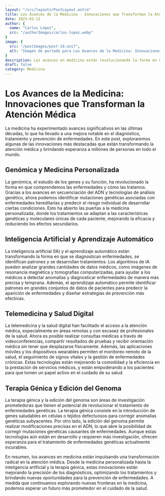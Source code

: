 ```yaml
---
layout: "/src/layouts/PostLayout.astro"
title: Los Avances de la Medicina - Innovaciones que Transforman la Atención Médica
date: 2023-03-12
author: {
  name: "Carlos López",
  src: "/authorImages/carlos-lopez.webp"
}
image: {
  src: "/postImages/post-19.avif",
  alt: "Imagen de portada para Los Avances de la Medicina: Innovaciones que Transforman la Atención Médica"
}
description: Los avances en medicina están revolucionando la forma en que se diagnostican, tratan y previenen las enfermedades. Descubre algunas de las innovaciones más destacadas que están transformando la atención médica y mejorando la calidad de vida de los pacientes.
draft: false
category: Medicina
---
```


# Los Avances de la Medicina: Innovaciones que Transforman la Atención Médica

La medicina ha experimentado avances significativos en las últimas décadas, lo que ha llevado a una mejora notable en el diagnóstico, tratamiento y prevención de enfermedades. En este post, exploraremos algunas de las innovaciones más destacadas que están transformando la atención médica y brindando esperanza a millones de personas en todo el mundo.

## Genómica y Medicina Personalizada

La genómica, el estudio de los genes y su función, ha revolucionado la forma en que comprendemos las enfermedades y cómo las tratamos. Gracias a los avances en secuenciación del ADN y tecnologías de análisis genético, ahora podemos identificar mutaciones genéticas asociadas con enfermedades hereditarias y predecir el riesgo individual de desarrollar ciertas condiciones. Esto ha abierto las puertas a la medicina personalizada, donde los tratamientos se adaptan a las características genéticas y moleculares únicas de cada paciente, mejorando la eficacia y reduciendo los efectos secundarios.

## Inteligencia Artificial y Aprendizaje Automático

La inteligencia artificial (IA) y el aprendizaje automático están transformando la forma en que se diagnostican enfermedades, se identifican patrones y se desarrollan tratamientos. Los algoritmos de IA pueden analizar grandes cantidades de datos médicos, como imágenes de resonancia magnética y tomografías computarizadas, para ayudar a los médicos a detectar anomalías y diagnosticar enfermedades de manera más precisa y temprana. Además, el aprendizaje automático permite identificar patrones en grandes conjuntos de datos de pacientes para predecir la aparición de enfermedades y diseñar estrategias de prevención más efectivas.

## Telemedicina y Salud Digital

La telemedicina y la salud digital han facilitado el acceso a la atención médica, especialmente en áreas remotas y con escasez de profesionales de la salud. Ahora es posible realizar consultas médicas a través de videoconferencias, compartir resultados de pruebas y recibir orientación médica sin tener que desplazarse físicamente. Además, las aplicaciones móviles y los dispositivos wearables permiten el monitoreo remoto de la salud, el seguimiento de signos vitales y la gestión de enfermedades crónicas. Estas tecnologías están mejorando la comodidad y la eficiencia en la prestación de servicios médicos, y están empoderando a los pacientes para que tomen un papel activo en el cuidado de su salud.

## Terapia Génica y Edición del Genoma

La terapia génica y la edición del genoma son áreas de investigación prometedoras que tienen el potencial de revolucionar el tratamiento de enfermedades genéticas. La terapia génica consiste en la introducción de genes saludables en células o tejidos defectuosos para corregir anomalías genéticas subyacentes. Por otro lado, la edición del genoma permite realizar modificaciones precisas en el ADN, lo que abre la posibilidad de corregir mutaciones genéticas causantes de enfermedades. Aunque estas tecnologías aún están en desarrollo y requieren más investigación, ofrecen esperanza para el tratamiento de enfermedades genéticas actualmente incurables.

En resumen, los avances en medicina están impulsando una transformación radical en la atención médica. Desde la medicina personalizada hasta la inteligencia artificial y la terapia génica, estas innovaciones están mejorando la precisión de los diagnósticos, optimizando los tratamientos y brindando nuevas oportunidades para la prevención de enfermedades. A medida que continuamos explorando nuevas fronteras en la medicina, podemos esperar un futuro más prometedor en el cuidado de la salud.

